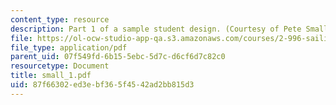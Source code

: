 ```yaml
---
content_type: resource
description: Part 1 of a sample student design. (Courtesy of Pete Small.)
file: https://ol-ocw-studio-app-qa.s3.amazonaws.com/courses/2-996-sailing-yacht-design-13-734-fall-2003/87f66302ed3ebf365f4542ad2bb815d3_small_1.pdf
file_type: application/pdf
parent_uid: 07f549fd-6b15-5ebc-5d7c-d6cf6d7c82c0
resourcetype: Document
title: small_1.pdf
uid: 87f66302-ed3e-bf36-5f45-42ad2bb815d3
---
```

